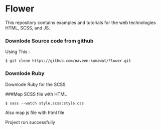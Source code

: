 # Flower
This repository contains examples and tutorials for the web technologies HTML, SCSS, and JS.

### Downlode Source code from github
Using This : 

```
$ git clone https://github.com/naveen-kumawat/Flower.git
```

### Downlode Ruby 
Downlode Ruby for the SCSS

###Map SCSS file with HTML

```
$ sass --watch style.scss:style.css
```
Also map js file with html file 

Project run successfully

